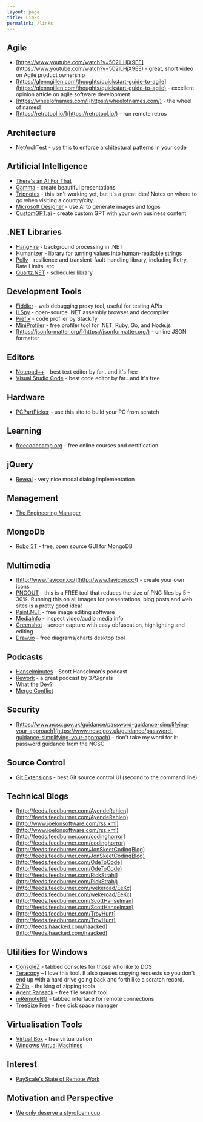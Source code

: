 ```yaml
---
layout: page
title: Links
permalink: /links
---
```


## Agile

- [https://www.youtube.com/watch?v=502ILHjX9EE](https://www.youtube.com/watch?v=502ILHjX9EE) - great, short video on Agile product ownership
- [https://glenngillen.com/thoughts/quickstart-guide-to-agile](https://glenngillen.com/thoughts/quickstart-guide-to-agile) - excellent opinion article on agile software development
- [https://wheelofnames.com/](https://wheelofnames.com/) - the wheel of names!
- [https://retrotool.io/](https://retrotool.io/) - run remote retros

## Architecture

- [NetArchTest](https://github.com/BenMorris/NetArchTest) - use this to enforce architectural patterns in your code

## Artificial Intelligence

- [There's an AI For That](https://theresanaiforthat.com/)
- [Gamma](https://gamma.app/) - create beautiful presentations
- [Tripnotes](https://tripnotes.ai/about) - this isn't working yet, but it's a great idea!  Notes on where to go when visiting a country/city....
- [Microsoft Designer](https://designer.microsoft.com/) - use AI to generate images and logos
- [CustomGPT.ai](https://customgpt.ai/) - create custom GPT with your own business content

## .NET Libraries

- [HangFire](https://www.hangfire.io/) - background processing in .NET
- [Humanizer](https://github.com/Humanizr/Humanizer) - library for turning values into human-readable strings
- [Polly](https://github.com/App-vNext/Polly) - resilience and transient-fault-handling library, including Retry, Rate Limits, etc
- [Quartz.NET](https://www.quartz-scheduler.net/) - scheduler library

## Development Tools

- [Fiddler](https://www.telerik.com/fiddler) - web debugging proxy tool, useful for testing APIs
- [ILSpy](https://github.com/icsharpcode/ILSpy) - open-source .NET assembly browser and decompiler
- [Prefix](https://stackify.com/prefix/) - code profiler by Stackify
- [MiniProfiler](https://miniprofiler.com/) - free profiler tool for .NET, Ruby, Go, and Node.js
- [https://jsonformatter.org/](https://jsonformatter.org/) - online JSON formatter
  
## Editors

- [Notepad++](https://notepad-plus-plus.org/downloads/) - best text editor by far...and it's free
- [Visual Studio Code](https://code.visualstudio.com/) - best code editor by far...and it's free

## Hardware

- [PCPartPicker](https://pcpartpicker.com/) - use this site to build your PC from scratch

## Learning

- [freecodecamp.org](https://www.freecodecamp.org/) - free online courses and certification

## jQuery

- [Reveal](https://zurb.com/playground/reveal-modal-plugin) - very nice modal dialog implementation

## Management

- [The Engineering Manager](https://www.theengineeringmanager.com/management-101/)

## MongoDb

- [Robo 3T](https://robomongo.org/) - free, open source GUI for MongoDB

## Multimedia

- [http://www.favicon.cc/](http://www.favicon.cc/) - create your own icons
- [PNGOUT](http://advsys.net/ken/utils.htm) – this is a FREE tool that reduces the size of PNG files by 5 – 30%.  Running this on all images for presentations, blog posts and web sites is a pretty good idea!
- [Paint.NET](https://www.getpaint.net/download.html) - free image editing software
- [MediaInfo](https://mediaarea.net/en/MediaInfo) - inspect video/audio media info
- [Greenshot](https://getgreenshot.org/) - screen capture with easy obfuscation, highlighting and editing
- [Draw.io](https://github.com/jgraph/drawio-desktop/releases) - free diagrams/charts desktop tool

## Podcasts

- [Hanselminutes](http://feeds.feedburner.com/HanselminutesCompleteMP3) - Scott Hanselman's podcast
- [Rework](https://37signals.com/podcast/) - a great podcast by 37Signals
- [What the Dev?](https://podcasts.apple.com/us/podcast/what-the-dev/id1487708746)
- [Merge Conflict](https://www.mergeconflict.fm/)
    
## Security

- [https://www.ncsc.gov.uk/guidance/password-guidance-simplifying-your-approach](https://www.ncsc.gov.uk/guidance/password-guidance-simplifying-your-approach) - don't take my word for it: password guidance from the NCSC

## Source Control

- [Git Extensions](http://gitextensions.github.io/) - best Git source control UI (second to the command line)

## Technical Blogs

- [http://feeds.feedburner.com/AyendeRahien](http://feeds.feedburner.com/AyendeRahien)
- [http://www.joelonsoftware.com/rss.xml](http://www.joelonsoftware.com/rss.xml)
- [http://feeds.feedburner.com/codinghorror](http://feeds.feedburner.com/codinghorror)
- [http://feeds.feedburner.com/JonSkeetCodingBlog](http://feeds.feedburner.com/JonSkeetCodingBlog)
- [http://feeds.feedburner.com/OdeToCode](http://feeds.feedburner.com/OdeToCode)
- [http://feeds.feedburner.com/RickStrahl](http://feeds.feedburner.com/RickStrahl)
- [http://feeds.feedburner.com/wekeroad/EeKc](http://feeds.feedburner.com/wekeroad/EeKc)
- [http://feeds.feedburner.com/ScottHanselman](http://feeds.feedburner.com/ScottHanselman)
- [http://feeds.feedburner.com/TroyHunt](http://feeds.feedburner.com/TroyHunt)
- [http://feeds.haacked.com/haacked](http://feeds.haacked.com/haacked)

## Utilities for Windows

- [ConsoleZ](https://github.com/cbucher/console/wiki) - tabbed consoles for those who like to DOS
- [Teracopy](http://www.codesector.com/teracopy.php) – I love this tool.  It also queues copying requests so you don't end up with a hard drive going back and forth like a scratch record.
- [7-Zip](https://www.7-zip.org/download.html) - the king of zipping tools
- [Agent Ransack](https://www.mythicsoft.com/agentransack/) - free file search tool
- [mRemoteNG](https://mremoteng.org/) - tabbed interface for remote connections
- [TreeSize Free](https://www.jam-software.com/treesize_free) - free disk space manager

## Virtualisation Tools

- [Virtual Box](https://www.virtualbox.org/) - free virtualization
- [Windows Virtual Machines](https://developer.microsoft.com/en-us/windows/downloads/virtual-machines/)

## Interest

- [PayScale's State of Remote Work](https://www.payscale.com/research-and-insights/remote-work/)

## Motivation and Perspective

- [We only deserve a styrofoam cup](https://www.youtube.com/watch?v=FNf1pKRhay8)
